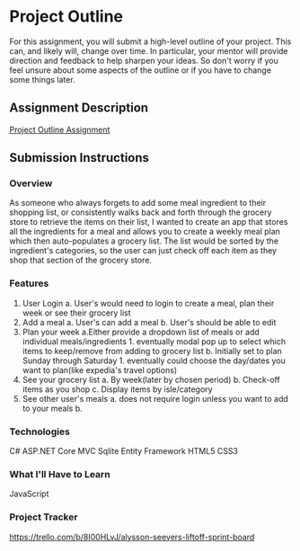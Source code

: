 # Project Outline
For this assignment, you will submit a high-level outline of your project. This can, and likely will, change over time. In particular, your mentor will provide direction and feedback to help sharpen your ideas. So don't worry if you feel unsure about some aspects of the outline or if you have to change some things later.

## Assignment Description
[Project Outline Assignment](https://education.launchcode.org/liftoff/modules/assignments/project-outline)

## Submission Instructions

### Overview
As someone who always forgets to add some meal ingredient to their shopping list, or consistently walks back and forth through the grocery store to retrieve the items on their list, I wanted to create an app that stores all the ingredients for a meal and allows you to create a weekly meal plan which then auto-populates a grocery list. The list would be sorted by the ingredient's categories, so the user can just check off each item as they shop that section of the grocery store. 

### Features
1. User Login
    a. User's would need to login to create a meal, plan their week  or see their grocery list
2. Add a meal
    a. User's can add a meal 
    b. User's should be able to edit 
3. Plan your week
    a.Either provide a dropdown list of meals or add individual meals/ingredients
        1. eventually modal pop up to select which items to keep/remove from adding to grocery list
    b. Initially set to plan Sunday through Saturday
        1. eventually could choose the day/dates you want to plan(like expedia's travel options)
4. See your grocery list
    a. By week(later by chosen period)
    b. Check-off items as you shop
    c. Display items by isle/category
5. See other user's meals
    a. does not require login unless you want to add to your meals
    b. 


### Technologies
C#
ASP.NET Core MVC
Sqlite
Entity Framework
HTML5
CSS3

### What I'll Have to Learn
JavaScript

### Project Tracker
https://trello.com/b/8I00HLvJ/alysson-seevers-liftoff-sprint-board
